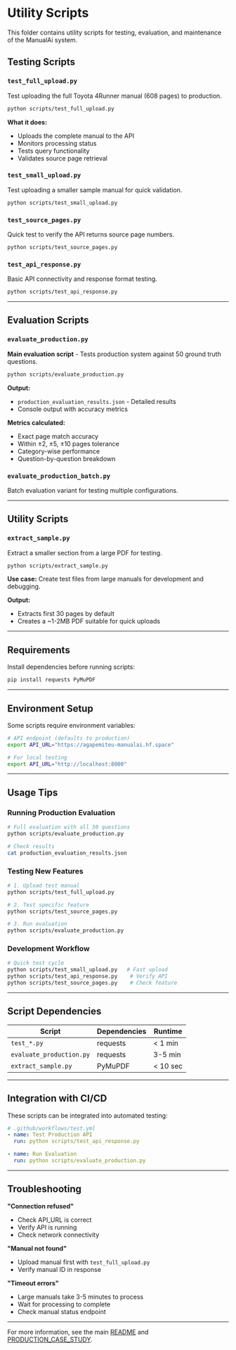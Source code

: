 # Utility Scripts

This folder contains utility scripts for testing, evaluation, and maintenance of the ManualAi system.

## Testing Scripts

### `test_full_upload.py`
Test uploading the full Toyota 4Runner manual (608 pages) to production.

```bash
python scripts/test_full_upload.py
```

**What it does:**
- Uploads the complete manual to the API
- Monitors processing status
- Tests query functionality
- Validates source page retrieval

### `test_small_upload.py`
Test uploading a smaller sample manual for quick validation.

```bash
python scripts/test_small_upload.py
```

### `test_source_pages.py`
Quick test to verify the API returns source page numbers.

```bash
python scripts/test_source_pages.py
```

### `test_api_response.py`
Basic API connectivity and response format testing.

```bash
python scripts/test_api_response.py
```

---

## Evaluation Scripts

### `evaluate_production.py`
**Main evaluation script** - Tests production system against 50 ground truth questions.

```bash
python scripts/evaluate_production.py
```

**Output:**
- `production_evaluation_results.json` - Detailed results
- Console output with accuracy metrics

**Metrics calculated:**
- Exact page match accuracy
- Within ±2, ±5, ±10 pages tolerance
- Category-wise performance
- Question-by-question breakdown

### `evaluate_production_batch.py`
Batch evaluation variant for testing multiple configurations.

---

## Utility Scripts

### `extract_sample.py`
Extract a smaller section from a large PDF for testing.

```bash
python scripts/extract_sample.py
```

**Use case:** Create test files from large manuals for development and debugging.

**Output:** 
- Extracts first 30 pages by default
- Creates a ~1-2MB PDF suitable for quick uploads

---

## Requirements

Install dependencies before running scripts:

```bash
pip install requests PyMuPDF
```

---

## Environment Setup

Some scripts require environment variables:

```bash
# API endpoint (defaults to production)
export API_URL="https://agapemiteu-manualai.hf.space"

# For local testing
export API_URL="http://localhost:8000"
```

---

## Usage Tips

### Running Production Evaluation
```bash
# Full evaluation with all 50 questions
python scripts/evaluate_production.py

# Check results
cat production_evaluation_results.json
```

### Testing New Features
```bash
# 1. Upload test manual
python scripts/test_full_upload.py

# 2. Test specific feature
python scripts/test_source_pages.py

# 3. Run evaluation
python scripts/evaluate_production.py
```

### Development Workflow
```bash
# Quick test cycle
python scripts/test_small_upload.py   # Fast upload
python scripts/test_api_response.py    # Verify API
python scripts/test_source_pages.py    # Check feature
```

---

## Script Dependencies

| Script | Dependencies | Runtime |
|--------|--------------|---------|
| `test_*.py` | requests | < 1 min |
| `evaluate_production.py` | requests | 3-5 min |
| `extract_sample.py` | PyMuPDF | < 10 sec |

---

## Integration with CI/CD

These scripts can be integrated into automated testing:

```yaml
# .github/workflows/test.yml
- name: Test Production API
  run: python scripts/test_api_response.py

- name: Run Evaluation
  run: python scripts/evaluate_production.py
```

---

## Troubleshooting

**"Connection refused"**
- Check API_URL is correct
- Verify API is running
- Check network connectivity

**"Manual not found"**
- Upload manual first with `test_full_upload.py`
- Verify manual ID in response

**"Timeout errors"**
- Large manuals take 3-5 minutes to process
- Wait for processing to complete
- Check manual status endpoint

---

For more information, see the main [README](../README.md) and [PRODUCTION_CASE_STUDY](../PRODUCTION_CASE_STUDY.md).
